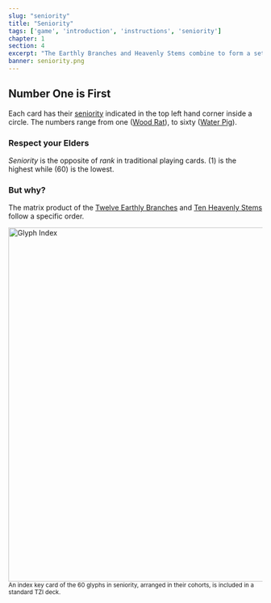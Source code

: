 ```yaml
---
slug: "seniority"
title: "Seniority"
tags: ['game', 'introduction', 'instructions', 'seniority']
chapter: 1
section: 4
excerpt: "The Earthly Branches and Heavenly Stems combine to form a set of sixty units that follow a specific order."
banner: seniority.png
---
```


## Number One is First  
Each card has their [seniority](seniority) indicated in the top left hand corner inside a circle. The numbers range from one ([Wood Rat](wood-rat)), to sixty ([Water Pig](water-pig)).  

### Respect your Elders
*Seniority* is the opposite of *rank* in traditional playing cards. (1) is the highest while (60) is the lowest.

### But why? 
The matrix product of the [Twelve Earthly Branches](earthly-branches) and [Ten Heavenly Stems](heavenly-stems) follow a specific order.

<img alt="Glyph Index" src="images/glyph_card_90.png" style="width: 700px"/>
<small>An index key card of the 60 glyphs in seniority, arranged in their cohorts, is included in a standard TZI deck.</small>
